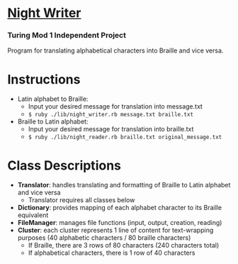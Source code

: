 # [Night Writer](https://backend.turing.io/module1/projects/night_writer/) 
### Turing Mod 1 Independent Project
Program for translating alphabetical characters into Braille and vice versa. 

# Instructions 
- Latin alphabet to Braille:
  - Input your desired message for translation into message.txt 
  - `$ ruby ./lib/night_writer.rb message.txt braille.txt`
- Braille to Latin alphabet: 
  - Input your desired message for translation into braille.txt 
  - `$ ruby ./lib/night_reader.rb braille.txt original_message.txt`

# Class Descriptions 
- **Translator**: handles translating and formatting of Braille to Latin alphabet and vice versa 
  - Translator requires all classes below
- **Dictionary**: provides mapping of each alphabet character to its Braille equivalent
- **FileManager**: manages file functions (input, output, creation, reading)
- **Cluster**: each cluster represents 1 line of content for text-wrapping purposes (40 alphabetic characters / 80 braille characters)
  - If Braille, there are 3 rows of 80 characters (240 characters total)
  - If alphabetical characters, there is 1 row of 40 characters


